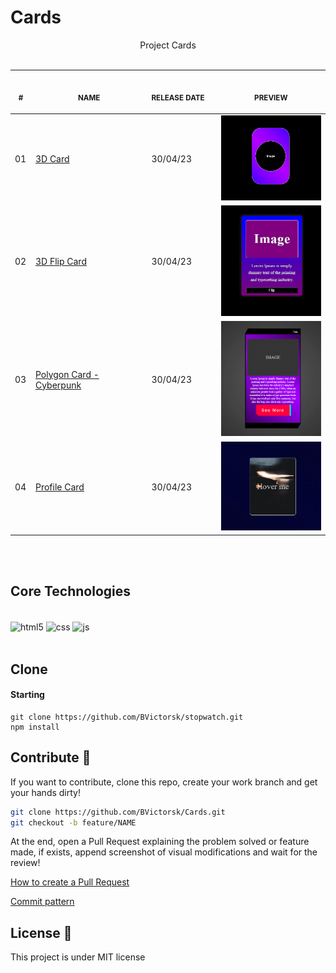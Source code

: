 # Cards

<p align="center">
    Project Cards
    <br>
    <br>
    <table>
        <thead>
            <tr>
                <th align="center">
                    <img width="20" height="1"> 
                    <p>
                        <small>#</small>
                    </p>
                </th>
                <th align="center">
                    <img width="300" height="1"> 
                    <p> 
                        <small>
                            NAME
                        </small>
                    </p>
                </th>
                <th align="left">
                    <img width="140" height="1">
                    <p align="left"> 
                        <small>
                        RELEASE DATE
                        </small>
                    </p>
                </th>
                <th align="center">
                    <img width="201" height="1">
                    <p align="center"> 
                        <small>
                        PREVIEW
                        </small>
                    </p>
                </th>
            </tr>
        </thead>
        <tbody>
            <tr>
                <td>01</td>
                <td><a href="https://github.com/BVictorsk/Cards/tree/main/3D_Card" target="_blank">3D Card </a></td>
                <td>30/04/23</td>
                <td align="center"><img width="300px" src="3D_Card/assets/3dCard.gif" /></td>
            </tr>
            <tr>
                <td>02</td>
                <td><a href="https://github.com/BVictorsk/Cards/tree/main/3D_Flip_Card" target="_blank">3D Flip Card</a></td>
                <td>30/04/23</td>
                <td align="center"><img width="300px" src="3D_Flip_Card/assets/Flip.gif" /></td>
            </tr>
            <tr>
                <td>03</td>
                <td><a href="https://github.com/BVictorsk/Cards/tree/main/cyberpunk" target="_blank">Polygon Card - Cyberpunk</a></td>
                <td>30/04/23</td>
                <td align="center"><img width="300px" src="cyberpunk/assets/cyber.gif" /></td>
            </tr>
            <tr>
                <td>04</td>
                <td><a href="https://github.com/BVictorsk/Cards/tree/main/profile_Card" target="_blank">Profile Card</a></td>
                <td>30/04/23</td>
                <td align="center"><img width="300px" src="profile_Card/assets/profile.gif" /></td>
            </tr>
        </tbody>
    </table>
</p>

<br/>
<br/>

## Core Technologies
<br/>
<div style="display: inline_block">
  <img align="center" alt="html5" src="https://img.shields.io/badge/HTML5-FF5900?style=for-the-badge&logo=html5&logoColor=white" />
  <img align="center" alt="css" src="https://img.shields.io/badge/CSS3-009DEB?style=for-the-badge&logo=css3&logoColor=white" />
  <img align="center" alt="js" src="https://img.shields.io/badge/JavaScript-F7DF1E?style=for-the-badge&logo=javascript&logoColor=black" />
</div>

<br/>


<h2 id="clone">Clone</h2>

<h4>Starting</h4>

```
git clone https://github.com/BVictorsk/stopwatch.git
npm install
```


<h2 id="contribute">Contribute 🚀</h2>

If you want to contribute, clone this repo, create your work branch and get your hands dirty!

```bash
git clone https://github.com/BVictorsk/Cards.git
git checkout -b feature/NAME
```

 At the end, open a Pull Request explaining the problem solved or feature made, if exists, append screenshot of visual modifications and wait for the review!

[How to create a Pull Request](https://www.atlassian.com/br/git/tutorials/making-a-pull-request)

[Commit pattern](https://gist.github.com/joshbuchea/6f47e86d2510bce28f8e7f42ae84c716)


<h2 id="license">License 📃 </h2>

This project is under MIT license
